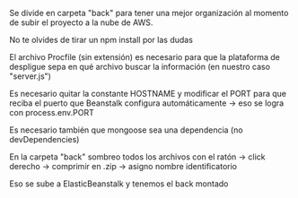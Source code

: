 Se divide en carpeta "back" para tener una mejor organización al momento de subir el proyecto a la nube de AWS.

No te olvides de tirar un npm install por las dudas

El archivo Procfile (sin extensión) es necesario para que la plataforma de despligue sepa en qué archivo buscar la información (en nuestro caso "server.js")

Es necesario quitar la constante HOSTNAME y modificar el PORT para que reciba el puerto que Beanstalk configura automáticamente -> eso se logra con process.env.PORT

Es necesario también que mongoose sea una dependencia (no devDependencies)

En la carpeta "back" sombreo todos los archivos con el ratón -> click derecho -> comprimir en .zip -> asigno nombre identificatorio

Eso se sube a ElasticBeanstalk y tenemos el back montado


